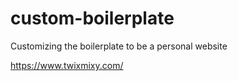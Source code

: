 # custom-boilerplate
Customizing the boilerplate to be a personal website

https://www.twixmixy.com/
